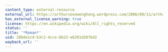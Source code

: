 ```yaml
---
content_type: external-resource
external_url: https://arthurvoonwenghong.wordpress.com/2006/09/11/arthur-rimbaud-roman-romance/
has_external_license_warning: true
license: https://en.wikipedia.org/wiki/All_rights_reserved
status: ''
title: '*Roman*'
uid: 20bde1cd-b3c2-4cce-8b23-e6201d2876d2
wayback_url: ''
---
```

